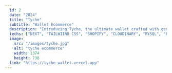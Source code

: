 ```yaml
---
  id: 2
  date: "2024"
  title: "Tyche"
  subtitle: "Wallet Ecommerce"
  description: "Introducing Tyche, the ultimate wallet crafted with genuine leather and built for convenience. This sleek design securely holds your cards and money, offering easy access and durability. Explore our shop now!"
  techs: ["NEXT", "TAILWIIND CSS", "SHOPIFY", "CLOUDINARY", "MYSQL", "PLANETSCALE","VERCEL"]
  image:
    src: "/images/tyche.jpg"
    alt: "tyche ecommerce"
    width: 1374
    height: 738
  link: "https://tyche-wallet.vercel.app"
---
```

